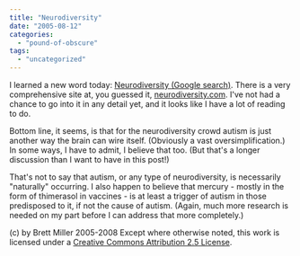 ```yaml
---
title: "Neurodiversity"
date: "2005-08-12"
categories: 
  - "pound-of-obscure"
tags: 
  - "uncategorized"
---
```


I learned a new word today: [Neurodiversity (Google search)](http://www.google.com/search?client=safari&rls=en&q=Neurodiversity&ie=UTF-8&oe=UTF-8). There is a very comprehensive site at, you guessed it, [neurodiversity.com](http://www.neurodiversity.com). I've not had a chance to go into it in any detail yet, and it looks like I have a lot of reading to do.  
  
Bottom line, it seems, is that for the neurodiversity crowd autism is just another way the brain can wire itself. (Obviously a vast oversimplification.) In some ways, I have to admit, I believe that too. (But that's a longer discussion than I want to have in this post!)  
  
That's not to say that autism, or any type of neurodiversity, is necessarily "naturally" occurring. I also happen to believe that mercury - mostly in the form of thimerasol in vaccines - is at least a trigger of autism in those predisposed to it, if not the cause of autism. (Again, much more research is needed on my part before I can address that more completely.)

(c) by Brett Miller 2005-2008 Except where otherwise noted, this work is licensed under a [Creative Commons Attribution 2.5 License](http://creativecommons.org/licenses/by/2.5/).
